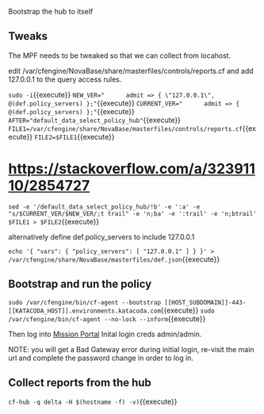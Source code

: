 Bootstrap the hub to itself


## Tweaks
The MPF needs to be tweaked so that we can collect from locahost.

edit /var/cfengine/NovaBase/share/masterfiles/controls/reports.cf and add 127.0.0.1 to the query access rules.

`sudo -i`{{execute}}
`NEW_VER="      admit => { \"127.0.0.1\", @(def.policy_servers) };"`{{execute}}
`CURRENT_VER="      admit => { @(def.policy_servers) };"`{{execute}}
`AFTER="default_data_select_policy_hub"`{{execute}}
`FILE1=/var/cfengine/share/NovaBase/masterfiles/controls/reports.cf`{{execute}}
`FILE2=$FILE1`{{execute}}

# https://stackoverflow.com/a/32391110/2854727
`sed -e '/default_data_select_policy_hub/!b' -e ':a' -e "s/$CURRENT_VER/$NEW_VER/;t trail" -e 'n;ba' -e ':trail' -e 'n;btrail' $FILE1 > $FILE2`{{execute}}

 alternatively define def.policy_servers to include 127.0.0.1
 
 `echo '{ "vars": { "policy_servers": [ "127.0.0.1" ] } }' > /var/cfengine/share/NovaBase/masterfiles/def.json`{{execute}}
 
## Bootstrap and run the policy

`sudo /var/cfengine/bin/cf-agent --bootstrap [[HOST_SUBDOMAIN]]-443-[[KATACODA_HOST]].environments.katacoda.com`{{execute}}
`sudo /var/cfengine/bin/cf-agent --no-lock --inform`{{execute}}

Then log into [Mission Portal](https://[[HOST_SUBDOMAIN]]-443-[[KATACODA_HOST]].environments.katacoda.com)
Inital login creds admin/admin.

NOTE: you will get a Bad Gateway error during initial login, re-visit the main url and complete the password change in order to log in.

## Collect reports from the hub
`cf-hub -q delta -H $(hostname -f) -v)`{{execute}}
